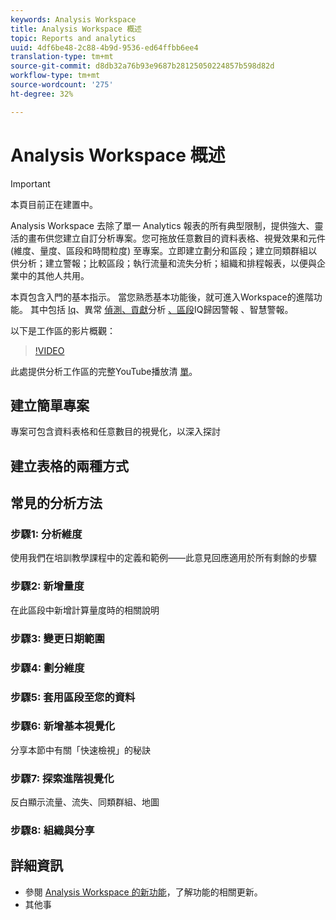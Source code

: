 ```yaml
---
keywords: Analysis Workspace
title: Analysis Workspace 概述
topic: Reports and analytics
uuid: 4df6be48-2c88-4b9d-9536-ed64ffbb6ee4
translation-type: tm+mt
source-git-commit: d8db32a76b93e9687b28125050224857b598d82d
workflow-type: tm+mt
source-wordcount: '275'
ht-degree: 32%

---
```



# Analysis Workspace 概述

>[!IMPORTANT]
>
>本頁目前正在建置中。

Analysis Workspace 去除了單一 Analytics 報表的所有典型限制，提供強大、靈活的畫布供您建立自訂分析專案。您可拖放任意數目的資料表格、視覺效果和元件 (維度、量度、區段和時間粒度) 至專案。立即建立劃分和區段；建立同類群組以供分析；建立警報；比較區段；執行流量和流失分析；組織和排程報表，以便與企業中的其他人共用。

本頁包含入門的基本指示。 當您熟悉基本功能後，就可進入Workspace的進階功能。 其中包括 [Iq](/help/analyze/analysis-workspace/attribution-iq.md)、異常 [偵測、貢獻](/help/analyze/analysis-workspace/virtual-analyst/c-anomaly-detection/anomaly-detection.md)分析 [、區段](/help/analyze/analysis-workspace/virtual-analyst/contribution-analysis/ca-tokens.md)IQ歸因警報 [](/help/analyze/analysis-workspace/segment-iq.md)[](/help/analyze/analysis-workspace/c-intelligent-alerts/intellligent-alerts.md)、智慧警報。

以下是工作區的影片概觀：

>[!VIDEO](https://video.tv.adobe.com/v/26266?quality=12)

此處提供分析工作區的完整YouTube播放清 [單](https://www.youtube.com/channel/UC8I6bqCk7gO6YdoMz6W5fvw/playlists?view=50&amp;sort=dd&amp;shelf_id=7)。

## 建立簡單專案

專案可包含資料表格和任意數目的視覺化，以深入探討


## 建立表格的兩種方式

## 常見的分析方法

### 步驟1: 分析維度

使用我們在培訓教學課程中的定義和範例——此意見回應適用於所有剩餘的步驟

### 步驟2: 新增量度

在此區段中新增計算量度時的相關說明

### 步驟3: 變更日期範圍

### 步驟4: 劃分維度

### 步驟5: 套用區段至您的資料

### 步驟6: 新增基本視覺化

分享本節中有關「快速檢視」的秘訣

### 步驟7: 探索進階視覺化

反白顯示流量、流失、同類群組、地圖

### 步驟8: 組織與分享

## 詳細資訊

* 參閱 [Analysis Workspace 的新功能](/help/analyze/analysis-workspace/new-features-in-analysis-workspace.md)，了解功能的相關更新。
* 其他事
